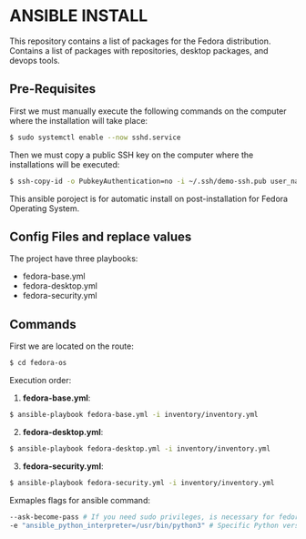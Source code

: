 # ANSIBLE INSTALL

This repository contains a list of packages for the Fedora distribution. Contains a list of packages with repositories, desktop packages, and devops tools.

## Pre-Requisites

First we must manually execute the following commands on the computer where the installation will take place:

```bash
$ sudo systemctl enable --now sshd.service
```

Then we must copy a public SSH key on the computer where the installations will be executed:

```bash
$ ssh-copy-id -o PubkeyAuthentication=no -i ~/.ssh/demo-ssh.pub user_name@ip_address_or_localhost
```

This ansible poroject is for automatic install on post-installation for Fedora Operating System.

## Config Files and replace values

The project have three playbooks:

- fedora-base.yml
- fedora-desktop.yml
- fedora-security.yml

## Commands

First we are located on the route:

```bash
$ cd fedora-os
```

Execution order:

1. **fedora-base.yml**:

```bash
$ ansible-playbook fedora-base.yml -i inventory/inventory.yml
```

2. **fedora-desktop.yml**:

```bash
$ ansible-playbook fedora-desktop.yml -i inventory/inventory.yml
```

3. **fedora-security.yml**:

```bash
$ ansible-playbook fedora-security.yml -i inventory/inventory.yml
```

Exmaples flags for ansible command:

```bash
--ask-become-pass # If you need sudo privileges, is necessary for fedora-base.yml
-e "ansible_python_interpreter=/usr/bin/python3" # Specific Python version
```
